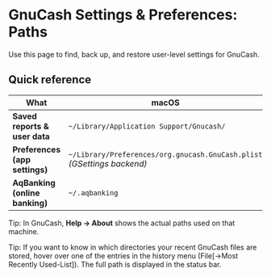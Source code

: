 # GnuCash Settings & Preferences: Paths

Use this page to find, back up, and restore user-level settings for GnuCash.

## Quick reference

| What | macOS | Windows | Linux |
|---|---|---|---|
| **Saved reports & user data** | `~/Library/Application Support/Gnucash/` | `%APPDATA%\GnuCash\` | `~/.local/share/gnucash/` *(old: `~/.gnucash`)* |
| **Preferences (app settings)** | `~/Library/Preferences/org.gnucash.GnuCash.plist` *(GSettings backend)* | Registry: `HKCU\Software\GSettings` *(org.gnucash.*)* | `dconf` (GSettings): `dconf dump /org/gnucash/` |
| **AqBanking (online banking)** | `~/.aqbanking` | `C:\Users\<you>\aqbanking\` *(if used)* | `~/.aqbanking` |

Tip: In GnuCash, **Help → About** shows the actual paths used on that machine.

Tip: If you want to know in which directories your recent GnuCash files are stored, hover over one of the entries in the history menu
(File[->Most Recently Used-List]).
The full path is displayed in the status bar.

